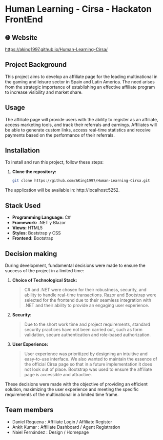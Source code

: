 # Human Learning - Cirsa - Hackaton FrontEnd

## 🌐 Website
https://aking1997.github.io/Human-Learning-Cirsa/

## Project Background

This project aims to develop an affiliate page for the leading multinational in the gaming and leisure sector in Spain and Latin America. The need arises from the strategic importance of establishing an effective affiliate program to increase visibility and market share.

## Usage

The affiliate page will provide users with the ability to register as an affiliate, access marketing tools, and track their referrals and earnings. Affiliates will be able to generate custom links, access real-time statistics and receive payments based on the performance of their referrals.

## Installation

To install and run this project, follow these steps:

1. **Clone the repository:**
   ```bash
   git clone https://github.com/AKing1997/Human-Learning-Cirsa.git

The application will be available in: http://localhost:5252.

## Stack Used

- **Programming Language:** C#
- **Framework:** .NET y Blazor
- **Views:** HTML5
- **Styles:** Boststrap y CSS
- **Frontend:** Bootstrap

## Decision making
During development, fundamental decisions were made to ensure the success of the project in a limited time:

1. **Choice of Technological Stack:**
   > C# and .NET were chosen for their robustness, security, and ability to handle real-time transactions. Razor and Bootstrap were selected for the frontend due to their seamless integration with .NET and their ability to provide an engaging user experience.
2. **Security:**
   > Due to the short work time and project requirements, standard security practices have not been carried out, such as form validation, secure authentication and role-based authorization.
3. **User Experience:**
   > User experience was prioritized by designing an intuitive and easy-to-use interface. We also wanted to maintain the essence of the official Cirsa page so that in a future implementation it does not look out of place. Bootstrap was used to ensure the affiliate page is accessible and attractive.

These decisions were made with the objective of providing an efficient solution, maximizing the user experience and meeting the specific requirements of the multinational in a limited time frame.

## Team members
- Daniel Requena   : Affiliate Login / Affiliate Register
- Ankit Kumar      : Affiliate Dashboard / Agent Registration
- Naiel Fernández  : Design / Homepage
